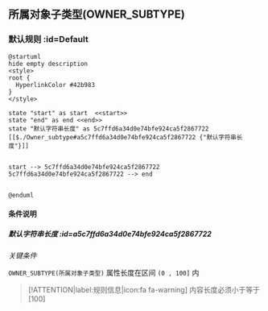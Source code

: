 ## 所属对象子类型(OWNER_SUBTYPE) <!-- {docsify-ignore-all} -->

   

### 默认规则 :id=Default

```plantuml
@startuml
hide empty description
<style>
root {
  HyperlinkColor #42b983
}
</style>

state "start" as start  <<start>>
state "end" as end <<end>>
state "默认字符串长度" as 5c7ffd6a34d0e74bfe924ca5f2867722 [[$./Owner_subtype#a5c7ffd6a34d0e74bfe924ca5f2867722 {"默认字符串长度"}]]


start --> 5c7ffd6a34d0e74bfe924ca5f2867722 
5c7ffd6a34d0e74bfe924ca5f2867722 --> end 


@enduml
```

#### 条件说明

##### 默认字符串长度 :id=a5c7ffd6a34d0e74bfe924ca5f2867722


*关键条件*


`OWNER_SUBTYPE(所属对象子类型)` 属性长度在区间 `(0 , 100]` 内

> [!ATTENTION|label:规则信息|icon:fa fa-warning]
> 内容长度必须小于等于[100]







